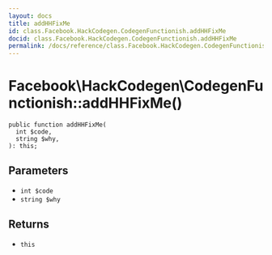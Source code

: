 ```yaml
---
layout: docs
title: addHHFixMe
id: class.Facebook.HackCodegen.CodegenFunctionish.addHHFixMe
docid: class.Facebook.HackCodegen.CodegenFunctionish.addHHFixMe
permalink: /docs/reference/class.Facebook.HackCodegen.CodegenFunctionish.addHHFixMe/
---
```

# Facebook\\HackCodegen\\CodegenFunctionish::addHHFixMe()




``` Hack
public function addHHFixMe(
  int $code,
  string $why,
): this;
```




## Parameters




* ` int $code `
* ` string $why `




## Returns




- ` this `
